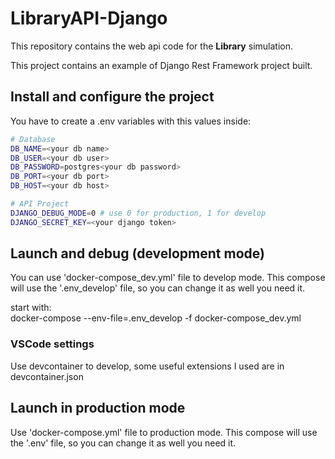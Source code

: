# LibraryAPI-Django

This repository contains the web api code for the **Library** simulation.

This project contains an example of Django Rest Framework project built.

## Install and configure the project

You have to create a .env variables with this values inside:
```bash
# Database 
DB_NAME=<your db name>
DB_USER=<your db user>
DB_PASSWORD=postgres<your db password>
DB_PORT=<your db port>
DB_HOST=<your db host>

# API Project
DJANGO_DEBUG_MODE=0 # use 0 for production, 1 for develop
DJANGO_SECRET_KEY=<your django token>
```

## Launch and debug (development mode)

You can use 'docker-compose_dev.yml' file to develop mode. This compose will use the '.env_develop' file, so you can change it as well you need it.

start with: <br>
docker-compose --env-file=.env_develop -f docker-compose_dev.yml

### VSCode settings

Use devcontainer to develop, some useful extensions I used are in devcontainer.json


## Launch in production mode
Use 'docker-compose.yml' file to production mode. This compose will use the '.env' file, so you can change it as well you need it.